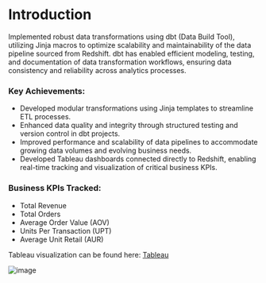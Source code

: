 # Introduction

Implemented robust data transformations using dbt (Data Build Tool), utilizing Jinja macros to optimize scalability and maintainability of the data pipeline sourced from Redshift. dbt has enabled efficient modeling, testing, and documentation of data transformation workflows, ensuring data consistency and reliability across analytics processes.

### Key Achievements:
* Developed modular transformations using Jinja templates to streamline ETL processes.
* Enhanced data quality and integrity through structured testing and version control in dbt projects.
* Improved performance and scalability of data pipelines to accommodate growing data volumes and evolving business needs.
* Developed Tableau dashboards connected directly to Redshift, enabling real-time tracking and visualization of critical business KPIs.

### Business KPIs Tracked:
* Total Revenue
* Total Orders
* Average Order Value (AOV)
* Units Per Transaction (UPT)
* Average Unit Retail (AUR)

Tableau visualization can be found here: [Tableau](https://public.tableau.com/views/Ecommerce_KPIs/Dashboard2?:language=en-US&publish=yes&:sid=&:display_count=n&:origin=viz_share_link)

![image](https://github.com/nair9/dbt/assets/108756389/e5e05fba-da61-4432-8a7c-d9b5a4058d96)
